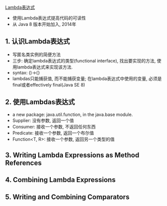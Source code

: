 [Lambda表达式](https://dev.java/learn/lambdas/)
- 使用Lambda表达式提高代码的可读性
- 从 Java 8 版本开始加入, 2014年

## 1. 认识Lambda表达式
- 写匿名类实例的简便方法
- 三步: 确定lambda表达式的类型(functional interface), 找出要实现的方法,  使用lambda表达式来实现该方法.
- syntax: ()->{}
- lambdas只能捕获值, 而不能捕获变量; 在lambda表达式中使用的变量, 必须是final或者effectively final(Java SE 8)

## 2. 使用Lambdas表达式
- a new package: java.util.function, in the java.base module.
- Supplier<T>: 没有参数, 返回一个值
- Consumer<T>: 接收一个参数, 不返回任何东西
- Predicate<T>: 接收一个参数, 返回一个布尔值
- Function<T, R>: 接收一个参数, 返回另一个类型的值

## 3. Writing Lambda Expressions as Method References

## 4. Combining Lambda Expressions

## 5. Writing and Combining Comparators
